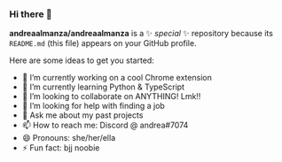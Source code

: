 ### Hi there 👋


**andreaalmanza/andreaalmanza** is a ✨ _special_ ✨ repository because its `README.md` (this file) appears on your GitHub profile.

Here are some ideas to get you started:

- 🔭 I’m currently working on a cool Chrome extension
- 🌱 I’m currently learning Python & TypeScript
- 👯 I’m looking to collaborate on ANYTHING! Lmk!!
- 🤔 I’m looking for help with finding a job
- 💬 Ask me about my past projects
- 📫 How to reach me: Discord @ andrea#7074
- 😄 Pronouns: she/her/ella
- ⚡ Fun fact: bjj noobie

